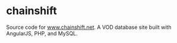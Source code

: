 # chainshift

Source code for www.chainshift.net. A VOD database site built with AngularJS, PHP, and MySQL.
